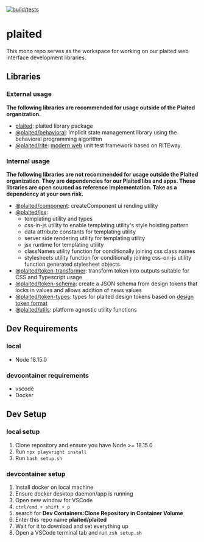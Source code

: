[![build/tests](https://github.com/plaited/plaited/actions/workflows/check-and-update-typedocs.yml/badge.svg?branch=main)](https://github.com/plaited/plaited/actions/workflows/check-and-update-typedocs.yml)

# plaited

This mono repo serves as the workspace for working on our plaited web interface
development libraries.

## Libraries

### External usage

**The following libraries are recommended for usage outside of the Plaited organization.**

- [plaited](libs/plaited/README.md): plaited library package
- [@plaited/behavioral](libs/behavioral/README.md): implicit state management
  library using the behavioral programming algorithm
- [@plaited/rite](libs/rite/README.md): [modern web](https://modern-web.dev) unit test framework based on RITEway.

### Internal usage

**The following libraries are not recommended for usage outside the Plaited organization. They are dependencies for our Plaited libs and apps. These libraries are open sourced as reference implementation. Take as a dependency at your own risk.**

- [@plaited/component](libs/component/README.md): createComponent ui rending utility
- [@plaited/jsx](libs/jsx/README.md):
  - templating utility and types
  - css-in-js utility to enable templating utility's style hoisting pattern
  - data attribute constants for templating utility
  - server side rendering utility for templating utility
  - jsx runtime for templating utility
  - classNames utility function for conditionally joining css class names
  - stylesheets utility function for conditionally joining css-on-js utility function generated stylesheet objects
- [@plaited/token-transformer](libs/token-transformer/README.md): transform token into outputs suitable for CSS and Typescript usage
- [@plaited/token-schema](libs/token-schema/README.md): create a JSON schema from design tokens that locks in values and allows addition of news values
- [@plaited/token-types](libs/token-types/README.md): types for plaited design tokens based on [design token format](https://design-tokens.github.io/community-group/format/)
- [@plaited/utils](libs/utils/README.md): platform agnostic utility functions

## Dev Requirements

### local

- Node 18.15.0

### devcontainer requirements

- vscode
- Docker

## Dev Setup

### local setup

1. Clone repository and ensure you have Node >= 18.15.0
2. Run `npx playwright install`
3. Run `bash setup.sh`

### devcontainer setup

1. Install docker on local machine
2. Ensure docker desktop daemon/app is running
3. Open new window for VSCode
4. `ctrl/cmd + shift + p`
5. search for **Dev Containers:Clone Repository in Container Volume**
6. Enter this repo name **plaited/plaited**
7. Wait for it to download and set everything up
8. Open a VSCode terminal tab and run `zsh setup.sh`
